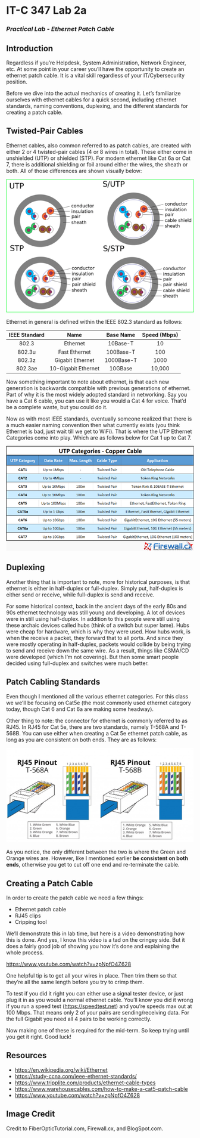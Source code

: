 # IT-C 347 Lab 2a
### *Practical Lab - Ethernet Patch Cable*
## Introduction

Regardless if you’re Helpdesk, System Administration, Network Engineer, etc. At some point in your career you’ll have the opportunity to create an ethernet patch cable. It is a vital skill regardless of your IT/Cybersecurity position.

Before we dive into the actual mechanics of creating it. Let’s familiarize ourselves with ethernet cables for a quick second, including ethernet standards, naming conventions, duplexing, and the different standards for creating a patch cable.

## Twisted-Pair Cables

Ethernet cables, also common referred to as patch cables, are created with either 2 or 4 twisted-pair cables (4 or 8 wires in total). These either come in unshielded (UTP) or shielded (STP). For modern ethernet like Cat 6a or Cat 7, there is additional shielding or foil around either the wires, the sheath or both. All of those differences are shown visually below:

![UTP vs STP Ethernet Cabeling](/assets/images/lab2a/utp-vs-stp.png "UTP vs STP Ethernet Cabeling") 

Ethernet in general is defined within the IEEE 802.3 standard as follows:

| **IEEE Standard**	| **Name** | **Base Name** | **Speed (Mbps)** |
| :------: | :------: | :------: | :------: |
| 802.3 | Ethernet | 10Base-T	| 10 |
| 802.3u | Fast Ethernet | 100Base-T	| 100 |
| 802.3z | Gigabit Ethernet	| 1000Base-T |	1000 |
| 802.3ae	| 10-Gigabit Ethernet	| 10GBase |	10,000 |

Now something important to note about ethernet, is that each new generation is backwards compatible with previous generations of ethernet. Part of why it is the most widely adopted standard in networking. Say you have a Cat 6 cable, you can use it like you would a Cat 4 for voice. That’d be a complete waste, but you could do it.

Now as with most IEEE standards, eventually someone realized that there is a much easier naming convention then what currently exists (you think Ethernet is bad, just wait till we get to WiFi). That is where the UTP Ethernet Categories come into play. Which are as follows below for Cat 1 up to Cat 7.

![UTP Ethernet Categories](/assets/images/lab2a/utp-categories.png "UTP Ethernet Categories")

## Duplexing

Another thing that is important to note, more for historical purposes, is that ethernet is either in half-duplex or full-duplex. Simply put, half-duplex is either send or receive, while full-duplex is send and receive. 

For some historical context, back in the ancient days of the early 80s and 90s ethernet technology was still young and developing. A lot of devices were in still using half-duplex. In addition to this people were still using these archaic devices called hubs (think of a switch but super lame). Hubs were cheap for hardware, which is why they were used. How hubs work, is when the receive a packet, they forward that to all ports. And since they were mostly operating in half-duplex, packets would collide by being trying to send and receive down the same wire. As a result, things like CSMA/CD were developed (which I’m not covering). But then some smart people decided using full-duplex and switches were much better.

## Patch Cabling Standards

Even though I mentioned all the various ethernet categories. For this class we we’ll be focusing on Cat5e (the most commonly used ethernet category today, though Cat 6 and Cat 6a are making some headway). 

Other thing to note: the connector for ethernet is commonly referred to as RJ45. In RJ45 for Cat 5e, there are two standards, namely T-568A and T-568B. You can use either when creating a Cat 5e ethernet patch cable, as long as you are consistent on both ends. They are as follows:
 
![Patch Cabeling Standards](/assets/images/lab2a/patch-cable-standards.jpg "Patch Cable Standards")
 
As you notice, the only different between the two is where the Green and Orange wires are. However, like I mentioned earlier **be consistent on both ends**, otherwise you get to cut off one end and re-terminate the cable. 

## Creating a Patch Cable

In order to create the patch cable we need a few things:
-	Ethernet patch cable 
-	RJ45 clips
-	Cripping tool

We’ll demonstrate this in lab time, but here is a video demonstrating how this is done. And yes, I know this video is a tad on the cringey side. But it does a fairly good job of showing you how it’s done and explaining the whole process.

https://www.youtube.com/watch?v=zpNpfO4Z628

One helpful tip is to get all your wires in place. Then trim them so that they’re all the same length before you try to crimp them.

To test if you did it right you can either use a signal tester device, or just plug it in as you would a normal ethernet cable. You’ll know you did it wrong if you run a speed test (https://speedtest.net) and you’re speeds max out at 100 Mbps. That means only 2 of your pairs are sending/receiving data. For the full Gigabit you need all 4 pairs to be working correctly. 

Now making one of these is required for the mid-term. So keep trying until you get it right. Good luck!

## Resources

-	https://en.wikipedia.org/wiki/Ethernet
-	https://study-ccna.com/ieee-ethernet-standards/
-	https://www.tripplite.com/products/ethernet-cable-types
-	https://www.warehousecables.com/how-to-make-a-cat5-patch-cable
-	https://www.youtube.com/watch?v=zpNpfO4Z628

## Image Credit

Credit to FiberOpticTutorial.com, Firewall.cx, and BlogSpot.com.
